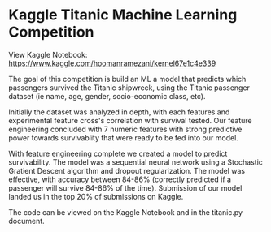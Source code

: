 # Kaggle Titanic Machine Learning Competition
View Kaggle Notebook: https://www.kaggle.com/hoomanramezani/kernel67e1c4e339

The goal of this competition is build an ML a model that predicts which passengers survived the Titanic shipwreck, using the Titanic passenger dataset (ie name, age, gender, socio-economic class, etc).
     
Initially the dataset was analyzed in depth, with each features and experimental feature cross's correlation with survival tested. Our feature engineering concluded with 7 numeric features with strong predictive power towards survivablity that were ready to be fed into our model.
     
With feature engineering complete we created a model to predict survivability. The model was a sequential neural network using a Stochastic Gratient Descent algorithm and dropout regularization. The model was effective, with accuracy between 84-86% (correctly predicted if a passenger will survive 84-86% of the time). Submission of our model landed us in the top 20% of submissions on Kaggle.

The code can be viewed on the Kaggle Notebook and in the titanic.py document.
